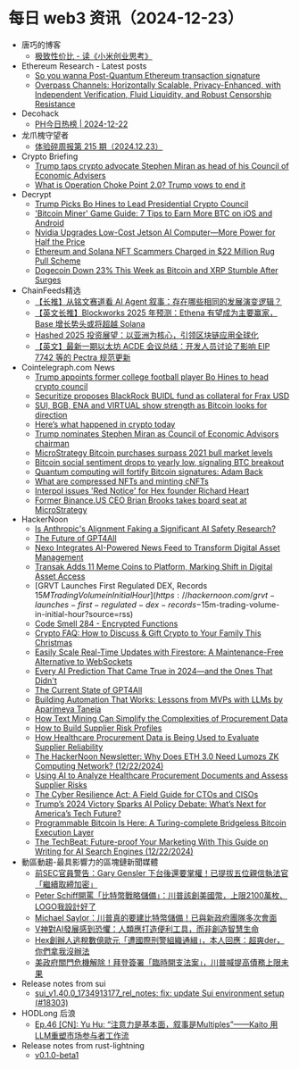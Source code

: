 # 每日 web3 资讯（2024-12-23）

- 唐巧的博客
  - [极致性价比 - 读《小米创业思考》](https://blog.devtang.com/2024/12/22/xiaomi-development-notes/)
- Ethereum Research - Latest posts
  - [So you wanna Post-Quantum Ethereum transaction signature](https://ethresear.ch/t/so-you-wanna-post-quantum-ethereum-transaction-signature/21291#post_13)
  - [Overpass Channels: Horizontally Scalable, Privacy-Enhanced, with Independent Verification, Fluid Liquidity, and Robust Censorship Resistance](https://ethresear.ch/t/overpass-channels-horizontally-scalable-privacy-enhanced-with-independent-verification-fluid-liquidity-and-robust-censorship-resistance/19756?page=2#post_31)
- Decohack
  - [PH今日热榜 | 2024-12-22](https://decohack.com/producthunt-daily-2024-12-22/)
- 龙爪槐守望者
  - [体验碎周报第 215 期（2024.12.23）](https://www.ftium4.com/ux-weekly-215.html)
- Crypto Briefing
  - [Trump taps crypto advocate Stephen Miran as head of his Council of Economic Advisers](https://cryptobriefing.com/trump-picks-council-economic-advisers/)
  - [What is Operation Choke Point 2.0? Trump vows to end it](https://cryptobriefing.com/operation-choke-point-2-0-explained/)
- Decrypt
  - [Trump Picks Bo Hines to Lead Presidential Crypto Council](https://decrypt.co/298484/trump-picks-bo-hines-crypto-council)
  - ['Bitcoin Miner' Game Guide: 7 Tips to Earn More BTC on iOS and Android](https://decrypt.co/resources/bitcoin-miner-game-guide-earn-more-btc-ios-android)
  - [Nvidia Upgrades Low-Cost Jetson AI Computer—More Power for Half the Price](https://decrypt.co/297983/nvidia-upgrades-low-cost-jetson-ai-computer)
  - [Ethereum and Solana NFT Scammers Charged in $22 Million Rug Pull Scheme](https://decrypt.co/298427/ethereum-solana-nft-scammers-charged-22m-rug-pulls)
  - [Dogecoin Down 23% This Week as Bitcoin and XRP Stumble After Surges](https://decrypt.co/298447/dogecoin-down-bitcoin-xrp-stumble)
- ChainFeeds精选
  - [【长推】从铭文赛道看 AI Agent 叙事：存在哪些相同的发展演变逻辑？](https://www.chainfeeds.xyz/feed/detail/2c66fa72-082b-48fa-ae30-095a4447150a)
  - [【英文长推】Blockworks 2025 年预测：Ethena 有望成为主要赢家，Base 增长势头或将超越 Solana](https://www.chainfeeds.xyz/feed/detail/7ef58231-7feb-4b40-a2e8-420b94f13e2e)
  - [Hashed 2025 投资展望：以亚洲为核心，引领区块链应用全球化](https://www.chainfeeds.xyz/feed/detail/701e5d71-56a6-4e43-ac66-3076b733b527)
  - [【英文】最新一期以太坊 ACDE 会议总结：开发人员讨论了影响 EIP 7742 等的 Pectra 规范更新](https://www.chainfeeds.xyz/feed/detail/70ef7ed2-6c2d-40f4-905a-fe2ff58148a7)
- Cointelegraph.com News
  - [Trump appoints former college football player Bo Hines to head crypto council](https://cointelegraph.com/news/trump-appoints-bo-hines-head-crypto-council?utm_source=rss_feed&utm_medium=rss&utm_campaign=rss_partner_inbound)
  - [Securitize proposes BlackRock BUIDL fund as collateral for Frax USD](https://cointelegraph.com/news/securitize-proposes-black-rock-buidl-back-frax-stablecoin?utm_source=rss_feed&utm_medium=rss&utm_campaign=rss_partner_inbound)
  - [SUI, BGB, ENA and VIRTUAL show strength as Bitcoin looks for direction](https://cointelegraph.com/news/sui-bgb-ena-and-virtual-show-strength-as-bitcoin-looks-for-direction?utm_source=rss_feed&utm_medium=rss&utm_campaign=rss_partner_inbound)
  - [Here’s what happened in crypto today](https://cointelegraph.com/news/what-happened-in-crypto-today?utm_source=rss_feed&utm_medium=rss&utm_campaign=rss_partner_inbound)
  - [Trump nominates Stephen Miran as Council of Economic Advisors chairman](https://cointelegraph.com/news/trump-nominates-stephen-miran-council-economic-advisors-chair?utm_source=rss_feed&utm_medium=rss&utm_campaign=rss_partner_inbound)
  - [MicroStrategy Bitcoin purchases surpass 2021 bull market levels](https://cointelegraph.com/news/micro-strategy-bitcoin-purchases-surpass-2021-bull-market?utm_source=rss_feed&utm_medium=rss&utm_campaign=rss_partner_inbound)
  - [Bitcoin social sentiment drops to yearly low, signaling BTC breakout](https://cointelegraph.com/news/bitcoin-social-sentiment-drops-yearly-low-signaling-btc-breakout?utm_source=rss_feed&utm_medium=rss&utm_campaign=rss_partner_inbound)
  - [Quantum computing will fortify Bitcoin signatures: Adam Back](https://cointelegraph.com/news/quantum-computing-fortify-bitcoin-signatures-adam-back?utm_source=rss_feed&utm_medium=rss&utm_campaign=rss_partner_inbound)
  - [What are compressed NFTs and minting cNFTs](https://cointelegraph.com/explained/what-are-compressed-nfts-and-minting-cnfts?utm_source=rss_feed&utm_medium=rss&utm_campaign=rss_partner_inbound)
  - [Interpol issues &#039;Red Notice&#039; for Hex founder Richard Heart](https://cointelegraph.com/news/hex-founder-richard-heart-interpol-wanted-list-red-notice?utm_source=rss_feed&utm_medium=rss&utm_campaign=rss_partner_inbound)
  - [Former Binance.US CEO Brian Brooks takes board seat at MicroStrategy](https://cointelegraph.com/news/former-binance-us-brian-brooks-board-seat-michael-saylor-microstrategy?utm_source=rss_feed&utm_medium=rss&utm_campaign=rss_partner_inbound)
- HackerNoon
  - [Is Anthropic's Alignment Faking a Significant AI Safety Research?](https://hackernoon.com/is-anthropics-alignment-faking-a-significant-ai-safety-research?source=rss)
  - [The Future of GPT4All](https://hackernoon.com/the-future-of-gpt4all?source=rss)
  - [Nexo Integrates AI-Powered News Feed to Transform Digital Asset Management](https://hackernoon.com/nexo-integrates-ai-powered-news-feed-to-transform-digital-asset-management?source=rss)
  - [Transak Adds 11 Meme Coins to Platform, Marking Shift in Digital Asset Access](https://hackernoon.com/transak-adds-11-meme-coins-to-platform-marking-shift-in-digital-asset-access?source=rss)
  - [GRVT Launches First Regulated DEX, Records $15M Trading Volume in Initial Hour](https://hackernoon.com/grvt-launches-first-regulated-dex-records-$15m-trading-volume-in-initial-hour?source=rss)
  - [Code Smell 284 - Encrypted Functions](https://hackernoon.com/code-smell-284-encrypted-functions?source=rss)
  - [Crypto FAQ: How to Discuss & Gift Crypto to Your Family This Christmas](https://hackernoon.com/crypto-faq-how-to-discuss-and-gift-crypto-to-your-family-this-christmas?source=rss)
  - [​​Easily Scale Real-Time Updates with Firestore: A Maintenance-Free Alternative to WebSockets](https://hackernoon.com/easily-scale-real-time-updates-with-firestore-a-maintenance-free-alternative-to-websockets?source=rss)
  - [Every AI Prediction That Came True in 2024—and the Ones That Didn't](https://hackernoon.com/every-ai-prediction-that-came-true-in-2024and-the-ones-that-didnt?source=rss)
  - [The Current State of GPT4All](https://hackernoon.com/the-current-state-of-gpt4all?source=rss)
  - [Building Automation That Works: Lessons from MVPs with LLMs by Aparimeya Taneja](https://hackernoon.com/building-automation-that-works-lessons-from-mvps-with-llms-by-aparimeya-taneja?source=rss)
  - [How Text Mining Can Simplify the Complexities of Procurement Data](https://hackernoon.com/how-text-mining-can-simplify-the-complexities-of-procurement-data?source=rss)
  - [How to Build Supplier Risk Profiles](https://hackernoon.com/how-to-build-supplier-risk-profiles?source=rss)
  - [How Healthcare Procurement Data is Being Used to Evaluate Supplier Reliability](https://hackernoon.com/how-healthcare-procurement-data-is-being-used-to-evaluate-supplier-reliability?source=rss)
  - [The HackerNoon Newsletter: Why Does ETH 3.0 Need Lumozs ZK Computing Network?  (12/22/2024)](https://hackernoon.com/12-22-2024-newsletter?source=rss)
  - [Using AI to Analyze Healthcare Procurement Documents and Assess Supplier Risks](https://hackernoon.com/using-ai-to-analyze-healthcare-procurement-documents-and-assess-supplier-risks?source=rss)
  - [The Cyber Resilience Act: A Field Guide for CTOs and CISOs](https://hackernoon.com/the-cyber-resilience-act-a-field-guide-for-ctos-and-cisos?source=rss)
  - [Trump’s 2024 Victory Sparks AI Policy Debate: What’s Next for America’s Tech Future?](https://hackernoon.com/trumps-2024-victory-sparks-ai-policy-debate-whats-next-for-americas-tech-future?source=rss)
  - [Programmable Bitcoin Is Here: A Turing-complete Bridgeless Bitcoin Execution Layer](https://hackernoon.com/programmable-bitcoin-is-here-a-turing-complete-bridgeless-bitcoin-execution-layer?source=rss)
  - [The TechBeat: Future-proof Your Marketing With This Guide on Writing for AI Search Engines (12/22/2024)](https://hackernoon.com/12-22-2024-techbeat?source=rss)
- 動區動趨-最具影響力的區塊鏈新聞媒體
  - [前SEC官員警告：Gary Gensler 下台後還要掌權！已提拔五位親信執法官「繼續取締加密」](https://www.blocktempo.com/crypto-battle-looms-at-sec/)
  - [Peter Schiff開罵「比特幣戰略儲備」：川普該創美國幣，上限2100萬枚、LOGO我設計好了](https://www.blocktempo.com/peter-schiff-suggests-creating-usa-coin/)
  - [Michael Saylor：川普真的要建比特幣儲備！已與新政府團隊多次會面](https://www.blocktempo.com/trump-is-serious-about-a-bitcoin-reserve/)
  - [V神對AI發展感到恐懼：人類應打造便利工具，而非創造智慧生命](https://www.blocktempo.com/vitalik-on-agi-and-asi/)
  - [Hex創辦人逃稅數億歐元「遭國際刑警組織通緝」，本人回應：超爽der，你們拿我沒辦法](https://www.blocktempo.com/hex-founder-wanted-by-interpol/)
  - [美政府關門危機解除！拜登簽署「臨時開支法案」，川普喊提高債務上限未果](https://www.blocktempo.com/biden-signs-bill-that-averts-government-shutdown/)
- Release notes from sui
  - [sui_v1.40.0_1734913177_rel_notes: fix: update Sui environment setup (#18303)](https://github.com/MystenLabs/sui/releases/tag/sui_v1.40.0_1734913177_rel_notes)
- HODLong 后浪
  - [Ep.46 [CN]: Yu Hu: “注意力是基本面，叙事是Multiples”——Kaito 用LLM重塑市场参与者工作流](https://hodlong-hou-lang.simplecast.com/episodes/ep45-cn-yu-hu-kaito-_2jdu0dO)
- Release notes from rust-lightning
  - [v0.1.0-beta1](https://github.com/lightningdevkit/rust-lightning/releases/tag/v0.1.0-beta1)
